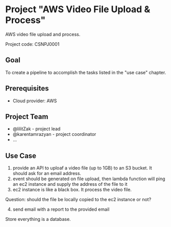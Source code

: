 # Project "AWS Video File Upload & Process"

AWS video file upload and process.

Project code: CSNPJ0001

## Goal

To create a pipeline to accomplish the tasks listed in the "use case" chapter.

## Prerequisites

- Cloud provider: AWS

## Project Team

- @lilitZak - project lead
- @karentamrazyan - project coordinator
- ...

## Use Case

1. provide an API to uploaf a video file (up to 1GB) to an S3 bucket. It should ask for an email address.
2. event should be generated on file upload, then lambda function will ping an ec2 instance and supply the address of the file to it
3. ec2 instance is like a black box. It process the video file.

Question: should the file be locally copied to the ec2 instance or not?

4. send email with a report to the provided email

Store everything is a database.
